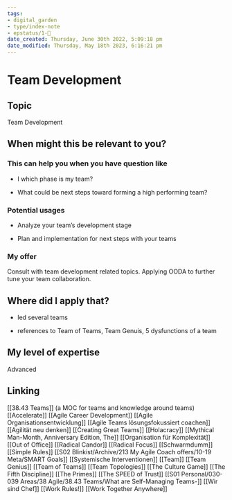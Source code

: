 ```yaml
---
tags: 
- digital_garden
- type/index-note
- epstatus/1-🌱
date_created: Thursday, June 30th 2022, 5:09:18 pm
date_modified: Thursday, May 18th 2023, 6:16:21 pm
---
```

# Team Development
## Topic

Team Development

## When might this be relevant to you?

### This can help you when you have question like

-   I which phase is my team?
    
-   What could be next steps toward forming a high performing team?
    

### Potential usages

-   Analyze your team’s development stage
    
-   Plan and implementation for next steps with your teams
    

### My offer

Consult with team development related topics. Applying OODA to further tune your team collaboration.

## Where did I apply that?

-   led several teams
    
-   references to Team of Teams, Team Genuis, 5 dysfunctions of a team
    

## My level of expertise

Advanced

## Linking
[[38.43 Teams]] (a MOC for teams and knowledge around teams)
[[Accelerate]]
[[Agile Career Development]]
[[Agile Organisationsentwicklung]]
[[Agile Teams lösungsfokussiert coachen]]
[[Agilität neu denken]]
[[Creating Great Teams]]
[[Holacracy]]
[[Mythical Man-Month, Anniversary Edition, The]]
[[Organisation für Komplexität]]
[[Out of Office]]
[[Radical Candor]]
[[Radical Focus]]
[[Schwarmdumm]]
[[Simple Rules]]
[[S02 Blinkist/Archive/213 My Agile Coach offers/10-19 Meta/SMART Goals]]
[[Systemische Interventionen]]
[[Team]]
[[Team Genius]]
[[Team of Teams]]
[[Team Topologies]]
[[The Culture Game]]
[[The Fifth Discipline]]
[[The Primes]]
[[The SPEED of Trust]]
[[S01 Personal/030-039 Areas/38 Agile/38.43 Teams/What are Self-Managing Teams-]]
[[Wir sind Chef]]
[[Work Rules!]]
[[Work Together Anywhere]]
